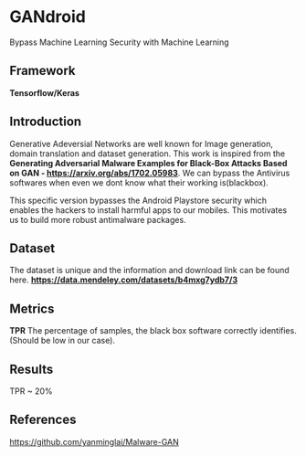 # GANdroid
Bypass Machine Learning Security with Machine Learning

## Framework
**Tensorflow/Keras**

## Introduction
Generative Adeversial Networks are well known for Image generation, domain translation and dataset generation. This work is inspired from the **Generating Adversarial Malware Examples for Black-Box Attacks Based on GAN - https://arxiv.org/abs/1702.05983**. We can bypass the Antivirus softwares when even we dont know what their working is(blackbox).

This specific version bypasses the Android Playstore security which enables the hackers to install harmful apps to our mobiles. This motivates us to build more robust antimalware packages.

## Dataset
The dataset is unique and the information and download link can be found here.
**https://data.mendeley.com/datasets/b4mxg7ydb7/3**

## Metrics
**TPR** The percentage of samples, the black box software correctly identifies. (Should be low in our case).

## Results
TPR ~ 20%

## References
https://github.com/yanminglai/Malware-GAN
